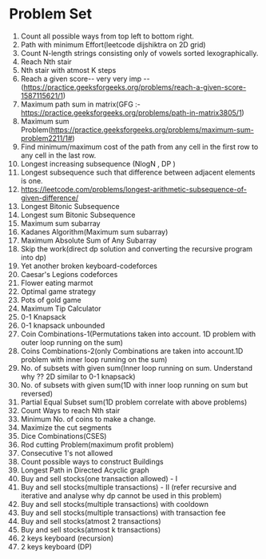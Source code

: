 # Problem Set

1) Count all possible ways from top left to bottom right.
2) Path with minimum Effort(leetcode dijshiktra on 2D grid)
3) Count N-length strings consisting only of vowels sorted lexographically.
4) Reach Nth stair
5) Nth stair with atmost K steps 
6) Reach a given score-- very very imp --(https://practice.geeksforgeeks.org/problems/reach-a-given-score-1587115621/1) 
7) Maximum path sum in matrix(GFG :- https://practice.geeksforgeeks.org/problems/path-in-matrix3805/1)
8) Maximum sum Problem(https://practice.geeksforgeeks.org/problems/maximum-sum-problem2211/1#)
9) Find minimum/maximum cost of the path from any cell in the first row to any cell in the last row.
10) Longest increasing subsequence (NlogN , DP )
11) Longest subsequence such that difference between adjacent elements is one.
12) https://leetcode.com/problems/longest-arithmetic-subsequence-of-given-difference/
13) Longest Bitonic Subsequence 
14) Longest sum Bitonic Subsequence 
15) Maximum sum subarray 
16) Kadanes Algorithm(Maximum sum subarray)
17) Maximum Absolute Sum of Any Subarray
18) Skip the work(direct dp solution and converting the recursive program into dp) 
19) Yet another broken keyboard-codeforces
20) Caesar's Legions codeforces
21) Flower eating marmot 
22) Optimal game strategy 
23) Pots of gold game 
24) Maximum Tip Calculator 
25) 0-1 Knapsack 
26) 0-1 knapsack unbounded 
27) Coin Combinations-1(Permutations taken into account. 1D problem with outer loop running on the sum)
28) Coins Combinations-2(only Combinations are taken into account.1D problem with inner loop running on the sum)
29) No. of subsets with given sum(Inner loop running on sum. Understand why ?? 2D similar to 0-1 knapsack)
30) No. of subsets with given sum(1D with inner loop running on sum but reversed)
31) Partial Equal Subset sum(1D problem correlate with above problems)
32) Count Ways to reach Nth stair
33) Minimum No. of coins to make a change.
34) Maximize the cut segments
35) Dice Combinations(CSES)
36) Rod cutting Problem(maximum profit problem)
37) Consecutive 1's not allowed 
38) Count possible ways to construct Buildings
39) Longest Path in Directed Acyclic graph
40) Buy and sell stocks(one transaction allowed) - I  
41) Buy and sell stocks(multiple transactions) - II (refer recursive and iterative and analyse why dp cannot be used in this problem) 
43) Buy and sell stocks(multiple transactions) with cooldown 
44) Buy and sell stocks(multiple transactions) with transaction fee
45) Buy and sell stocks(atmost 2 transactions) 
46) Buy and sell stocks(atmost k transactions)
47) 2 keys keyboard (recursion) 
48) 2 keys keyboard (DP)
